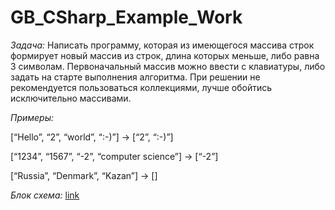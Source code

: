 # GB_CSharp_Example_Work

*Задача:* Написать программу, которая из имеющегося массива строк формирует новый массив из строк, длина которых меньше, либо равна 3 символам. Первоначальный массив можно ввести с клавиатуры, либо задать на старте выполнения алгоритма. При решении не рекомендуется пользоваться коллекциями, лучше обойтись исключительно массивами.

*Примеры:*

[“Hello”, “2”, “world”, “:-)”] → [“2”, “:-)”]

[“1234”, “1567”, “-2”, “computer science”] → [“-2”]

[“Russia”, “Denmark”, “Kazan”] → []

*Блок схема:* [link](https://github.com/ilyasin/GB_CSharp_Example_Work/blob/main/README.md)